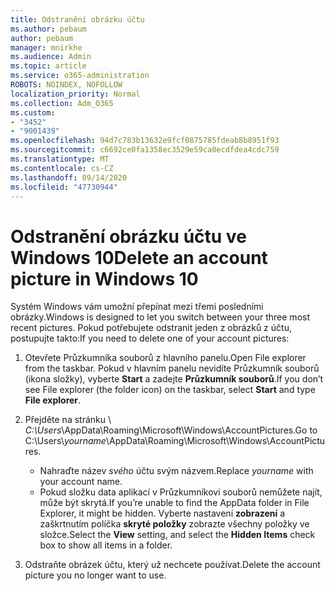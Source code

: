 ```yaml
---
title: Odstranění obrázku účtu
ms.author: pebaum
author: pebaum
manager: mnirkhe
ms.audience: Admin
ms.topic: article
ms.service: o365-administration
ROBOTS: NOINDEX, NOFOLLOW
localization_priority: Normal
ms.collection: Adm_O365
ms.custom:
- "3452"
- "9001439"
ms.openlocfilehash: 94d7c783b13632e9fcf0875785fdeab8b8951f93
ms.sourcegitcommit: c6692ce0fa1358ec3529e59ca0ecdfdea4cdc759
ms.translationtype: MT
ms.contentlocale: cs-CZ
ms.lasthandoff: 09/14/2020
ms.locfileid: "47730944"
---
```

# <a name="delete-an-account-picture-in-windows-10"></a><span data-ttu-id="c74d6-102">Odstranění obrázku účtu ve Windows 10</span><span class="sxs-lookup"><span data-stu-id="c74d6-102">Delete an account picture in Windows 10</span></span>

<span data-ttu-id="c74d6-103">Systém Windows vám umožní přepínat mezi třemi posledními obrázky.</span><span class="sxs-lookup"><span data-stu-id="c74d6-103">Windows is designed to let you switch between your three most recent pictures.</span></span> <span data-ttu-id="c74d6-104">Pokud potřebujete odstranit jeden z obrázků z účtu, postupujte takto:</span><span class="sxs-lookup"><span data-stu-id="c74d6-104">If you need to delete one of your account pictures:</span></span>

1. <span data-ttu-id="c74d6-105">Otevřete Průzkumníka souborů z hlavního panelu.</span><span class="sxs-lookup"><span data-stu-id="c74d6-105">Open File explorer from the taskbar.</span></span> <span data-ttu-id="c74d6-106">Pokud v hlavním panelu nevidíte Průzkumník souborů (ikona složky), vyberte **Start** a zadejte **Průzkumník souborů**.</span><span class="sxs-lookup"><span data-stu-id="c74d6-106">If you don’t see File explorer (the folder icon) on the taskbar, select **Start** and type **File explorer**.</span></span>

2. <span data-ttu-id="c74d6-107">Přejděte na stránku \\ *C:\Users*\AppData\Roaming\Microsoft\Windows\AccountPictures.</span><span class="sxs-lookup"><span data-stu-id="c74d6-107">Go to C:\Users\\*yourname*\AppData\Roaming\Microsoft\Windows\AccountPictures.</span></span> 
    - <span data-ttu-id="c74d6-108">Nahraďte název *svého* účtu svým názvem.</span><span class="sxs-lookup"><span data-stu-id="c74d6-108">Replace *yourname* with your account name.</span></span>
    - <span data-ttu-id="c74d6-109">Pokud složku data aplikací v Průzkumníkovi souborů nemůžete najít, může být skrytá.</span><span class="sxs-lookup"><span data-stu-id="c74d6-109">If you’re unable to find the AppData folder in File Explorer, it might be hidden.</span></span> <span data-ttu-id="c74d6-110">Vyberte nastavení **zobrazení** a zaškrtnutím políčka **skryté položky** zobrazte všechny položky ve složce.</span><span class="sxs-lookup"><span data-stu-id="c74d6-110">Select the **View** setting, and select the **Hidden Items** check box to show all items in a folder.</span></span>

3. <span data-ttu-id="c74d6-111">Odstraňte obrázek účtu, který už nechcete používat.</span><span class="sxs-lookup"><span data-stu-id="c74d6-111">Delete the account picture you no longer want to use.</span></span>
 
 